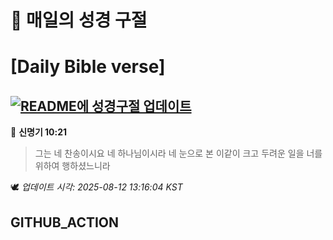 # 🙏 매일의 성경 구절
# [Daily Bible verse]
## [![README에 성경구절 업데이트](https://github.com/DONGSUKA/first_test/actions/workflows/update-readme-bible.yml/badge.svg)](https://github.com/DONGSUKA/first_test/actions/workflows/update-readme-bible.yml)
<!-- START_BIBLE_VERSE -->
📖 **신명기 10:21**
> 그는 네 찬송이시요 네 하나님이시라 네 눈으로 본 이같이 크고 두려운 일을 너를 위하여 행하셨느니라

🕊️ _업데이트 시각: 2025-08-12 13:16:04 KST_
  <!-- END_BIBLE_VERSE -->
## GITHUB_ACTION
